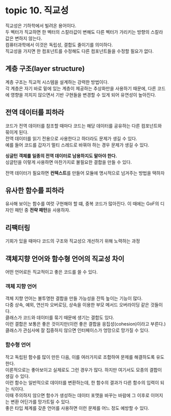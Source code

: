 # topic 10. 직교성

직교성은 기하학에서 빌려온 용어이다. <br />
두 벡터가 직교하면 한 벡터의 스칼라값이 변해도 다른 벡터가 가리키는 방향의 스칼라 값은 변하지 않는다. <br />
컴퓨터과학에서 이것은 독립성, 결합도 줄이기를 의미하다. <br />
직교성을 가지면 한 컴포넌트를 수정해도 다른 컴포넌트들을 수정할 필요가 없다.

## 계층 구조(layer structure)

계층 구조는 직교적 시스템을 설계하는 강력한 방법이다. <br />
각 계층은 자기 바로 밑에 있는 계층이 제공하는 추상화만을 사용하기 때문에, 다른 코드에 영향을 끼치지 않으면서 기반 구현들을 변경할 수 있게 되어 유연성이 높아진다.

## 전역 데이터를 피하라

코드가 전역 데이터를 참조할 때마다 코드는 해당 데이터를 공유하는 다른 컴포넌트와 묶이게 된다. <br />
전역 데이터를 읽기 전용으로 사용한다고 하더라도 문제가 생길 수 있다. <br />
예를 들어 코드를 갑자기 멀티 스레드로 바꿔야 하는 경우 문제가 생길 수 있다.

**싱글턴 객체를 일종의 전역 데이터로 남용하지도 말아야 한다.** <br />
싱글턴을 이렇게 사용하면 마찬가지로 불필요한 결합을 만들 수 있다.

전역 데이터가 필요하면 **컨텍스트**를 만들어 모듈에 명시적으로 넘겨주는 방법을 택하자

## 유사한 함수를 피하라

유사해 보이는 함수를 여럿 구현해야 할 떄, 중복 코드가 많아진다.
이 때에는 GoF의 디자인 패턴 중 **전략 패턴**을 사용하자.

## 리팩터링

기회가 있을 때마다 코드의 구조와 직교성으 개선하기 위해 노력하는 과정

## 객체지향 언어와 함수형 언어의 직교성 차이

어떤 언어로든 직교적이고 좋은 코드를 쓸 수 있다.

### 객체 지향 언어

객체 지향 언어는 불투명한 결합을 만들 가능성을 잔뜩 높이는 기능이 많다. <br />
다중 상속, 예외, 연산자 오버로딩, 상속을 이용한 부모 메서드 오버라이딩 같은 것들이다. <br />
클래스가 코드와 데이터를 묶기 때문에 생기는 결합도 있다. <br />
이런 결합은 보통은 좋은 것이지만(이런 좋은 결합을 응집성(cohesion)이라고 부른다.) <br />
클래스가 관심사에 잘 집중하지 않으면 인터페이스가 엉망으로 망가질 수 있다.

### 함수형 언어

작고 독립된 함수를 많이 만든 다음, 이를 여러가지로 조합하여 문제를 해결하도록 유도한다. <br />
이론적으로는 좋아보이고 실제로도 그런 경우가 많다. 하지만 여기서도 모종의 결합이 생길 수 있다. <br />
이런 함수는 일반적으로 데이터를 변환하는데, 한 함수의 결과가 다른 함수의 입력이 되는 식이다. <br />
이때 주의하지 않으면 함수가 생성하는 데이터 포맷을 바꾸는 바람에 그 이후로 이어지는 변환 어딘가를 망가트릴 수 있다. <br />
좋은 타입 체계를 갖춘 언어를 사용하면 이런 문제를 어느 정도 예방할 수 있다.
